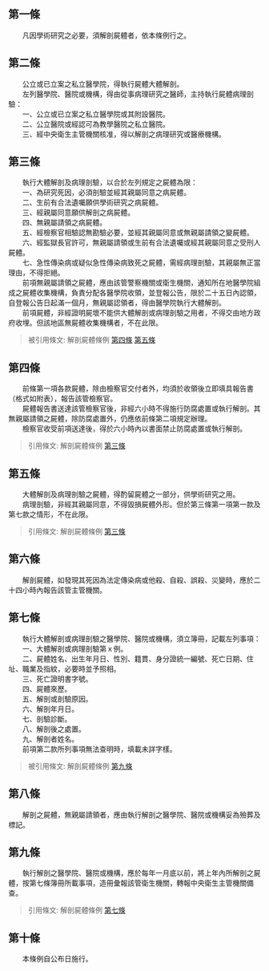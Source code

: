 第一條 
-------
　　凡因學術研究之必要，須解剖屍體者，依本條例行之。  


第二條 
-------
　　公立或已立案之私立醫學院，得執行屍體大體解剖。  
　　左列醫學院、醫院或機構，得由從事病理研究之醫師，主持執行屍體病理剖驗：  
　　一、公立或已立案之私立醫學院或其附設醫院。  
　　二、公立醫院或經認可為教學醫院之私立醫院。  
　　三、經中央衛生主管機關核准，得以解剖之病理研究或醫療機構。  


第三條 
-------
　　執行大體解剖及病理剖驗，以合於左列規定之屍體為限：  
　　一、為研究死因，必須剖驗並經其親屬同意之病屍體。  
　　二、生前有合法遺囑願供學術研究之病屍體。  
　　三、經親屬同意願供解剖之病屍體。  
　　四、無親屬請領之病屍體。  
　　五、經檢察官相驗認無勘驗必要，並經其親屬同意或無親屬請領之變屍體。  
　　六、經監獄長官許可，無親屬請領或生前有合法遺囑或經其親屬同意之受刑人屍體。  
　　七、急性傳染病或疑似急性傳染病致死之屍體，需經病理剖驗，其親屬無正當理由，不得拒絕。  
　　前項無親屬請領之屍體，應由該管警察機關或衛生機關，通知所在地醫學院組成之屍體收集機構，負責分配各醫學院收領，並登報公告，限於二十五日內認領，自登報公告日起滿一個月，無親屬認領者，得由醫學院執行大體解剖。  
　　前項屍體，非經證明屍壞不能供大體解剖或病理剖驗之用者，不得交由地方政府收埋。但該地區無屍體收集機構者，不在此限。  
> 被引用條文: 解剖屍體條例 [第四條](../../衛生社福/醫政/解剖屍體條例.md#第四條-) [第五條](../../衛生社福/醫政/解剖屍體條例.md#第五條-)



第四條 
-------
　　前條第一項各款屍體，除由檢察官交付者外，均須於收領後立即填具報告書（格式如附表），報告該管檢察官。  
　　屍體報告書送達該管檢察官後，非經六小時不得施行防腐處置或執行解剖。其無親屬請領之屍體，除防腐處置外，仍應依前條第二項規定辦理。  
　　檢察官收受前項送達後，得於六小時內以書面禁止防腐處置或執行解剖。  
> 引用條文: 解剖屍體條例 [第三條](../../衛生社福/醫政/解剖屍體條例.md#第三條-)



第五條 
-------
　　大體解剖及病理剖驗之屍體，得酌留屍體之一部分，供學術研究之用。  
　　病理剖驗，非經其親屬同意，不得毀損屍體外形。但於第三條第一項第一款及第七款之情形，不在此限。  
> 引用條文: 解剖屍體條例 [第三條](../../衛生社福/醫政/解剖屍體條例.md#第三條-)



第六條 
-------
　　解剖屍體，如發現其死因為法定傳染病或他殺、自殺、誤殺、災變時，應於二十四小時內報告該管主管機關。  


第七條 
-------
　　執行大體解剖或病理剖驗之醫學院、醫院或機構，須立簿冊，記載左列事項：  
　　一、大體解剖或病理剖驗第ｘ例。  
　　二、屍體姓名、出生年月日、性別、籍貫、身分證統一編號、死亡日期、住址、職業及指紋，必要時並予照相。  
　　三、死亡證明書字號。  
　　四、屍體來歷。  
　　五、解剖或剖驗原因。  
　　六、解剖年月日。  
　　七、剖驗診斷。  
　　八、解剖後之處置。  
　　九、解剖者姓名。  
　　前項第二款所列事項無法查明時，填載未詳字樣。  
> 被引用條文: 解剖屍體條例 [第九條](../../衛生社福/醫政/解剖屍體條例.md#第九條-)



第八條 
-------
　　解剖之屍體，無親屬請領者，應由執行解剖之醫學院、醫院或機構妥為殮葬及標記。  


第九條 
-------
　　執行解剖之醫學院、醫院或機構，應於每年一月底以前，將上年內所解剖之屍體，按第七條簿冊所載事項，造冊彙報該管衛生機關，轉報中央衛生主管機關備查。  
> 引用條文: 解剖屍體條例 [第七條](../../衛生社福/醫政/解剖屍體條例.md#第七條-)



第十條 
-------
　　本條例自公布日施行。